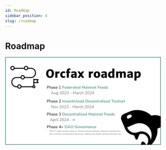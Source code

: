 ```yaml
---
id: Roadmap
sidebar_position: 4
slug: /roadmap
---
```


# Roadmap

![Orcfax roadmap](/img/2023-07--Orcfax-roadmap.png)

